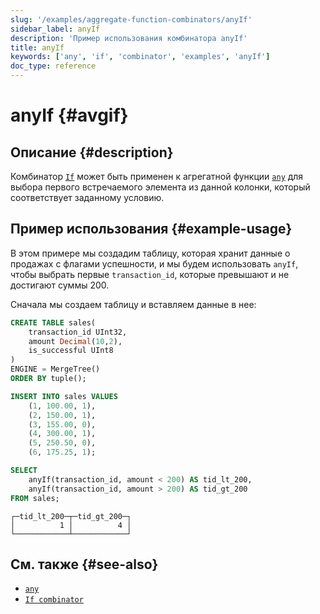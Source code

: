 ```yaml
---
slug: '/examples/aggregate-function-combinators/anyIf'
sidebar_label: anyIf
description: 'Пример использования комбинатора anyIf'
title: anyIf
keywords: ['any', 'if', 'combinator', 'examples', 'anyIf']
doc_type: reference
---
```

# anyIf {#avgif}

## Описание {#description}

Комбинатор [`If`](/sql-reference/aggregate-functions/combinators#-if) может быть применен к агрегатной функции [`any`](/sql-reference/aggregate-functions/reference/any) для выбора первого встречаемого элемента из данной колонки, который соответствует заданному условию.

## Пример использования {#example-usage}

В этом примере мы создадим таблицу, которая хранит данные о продажах с флагами успешности, и мы будем использовать `anyIf`, чтобы выбрать первые `transaction_id`, которые превышают и не достигают суммы 200.

Сначала мы создаем таблицу и вставляем данные в нее:

```sql title="Query"
CREATE TABLE sales(
    transaction_id UInt32,
    amount Decimal(10,2),
    is_successful UInt8
) 
ENGINE = MergeTree()
ORDER BY tuple();

INSERT INTO sales VALUES
    (1, 100.00, 1),
    (2, 150.00, 1),
    (3, 155.00, 0),
    (4, 300.00, 1),
    (5, 250.50, 0),
    (6, 175.25, 1);
```

```sql
SELECT
    anyIf(transaction_id, amount < 200) AS tid_lt_200,
    anyIf(transaction_id, amount > 200) AS tid_gt_200
FROM sales;
```

```response title="Response"
┌─tid_lt_200─┬─tid_gt_200─┐
│          1 │          4 │
└────────────┴────────────┘
```

## См. также {#see-also}
- [`any`](/sql-reference/aggregate-functions/reference/any)
- [`If combinator`](/sql-reference/aggregate-functions/combinators#-if)